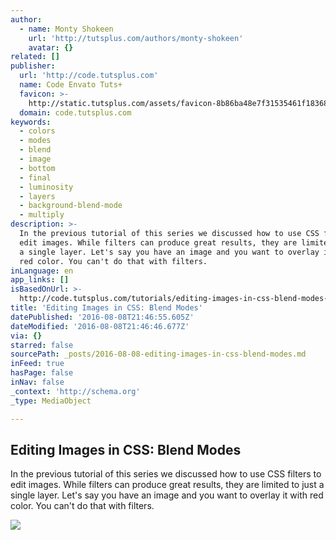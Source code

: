 ```yaml
---
author:
  - name: Monty Shokeen
    url: 'http://tutsplus.com/authors/monty-shokeen'
    avatar: {}
related: []
publisher:
  url: 'http://code.tutsplus.com'
  name: Code Envato Tuts+
  favicon: >-
    http://static.tutsplus.com/assets/favicon-8b86ba48e7f31535461f183680fe2ac9.png
  domain: code.tutsplus.com
keywords:
  - colors
  - modes
  - blend
  - image
  - bottom
  - final
  - luminosity
  - layers
  - background-blend-mode
  - multiply
description: >-
  In the previous tutorial of this series we discussed how to use CSS filters to
  edit images. While filters can produce great results, they are limited to just
  a single layer. Let's say you have an image and you want to overlay it with
  red color. You can't do that with filters.
inLanguage: en
app_links: []
isBasedOnUrl: >-
  http://code.tutsplus.com/tutorials/editing-images-in-css-blend-modes--cms-26058
title: 'Editing Images in CSS: Blend Modes'
datePublished: '2016-08-08T21:46:55.605Z'
dateModified: '2016-08-08T21:46:46.677Z'
via: {}
starred: false
sourcePath: _posts/2016-08-08-editing-images-in-css-blend-modes.md
inFeed: true
hasPage: false
inNav: false
_context: 'http://schema.org'
_type: MediaObject

---
```

<article style=""><h1>Editing Images in CSS: Blend Modes</h1><p>In the previous tutorial of this series we discussed how to use CSS filters to edit images. While filters can produce great results, they are limited to just a single layer. Let's say you have an image and you want to overlay it with red color. You can't do that with filters.</p><img src="https://cms-assets.tutsplus.com/uploads/users/1251/posts/26058/image/BlendModes.jpg" /></article>